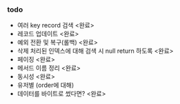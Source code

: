 ### todo
- 여러 key record 검색 <완료>
- 레코드 업데이트 <완료>
- 예외 전환 및 복구(롤백) <완료>
- 삭제 처리된 인덱스에 대해 검색 시 null return 하도록 <완료>
- 페이징 <완료>
- 메서드 이름 정리 <완료>
- 동시성 <완료>
- 유저별 (order에 대해)
- 데이터를 바이트로 썼다면? <완료>